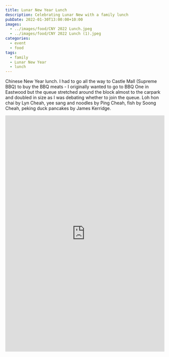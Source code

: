 ```yaml
---
title: Lunar New Year Lunch
description: Celebrating Lunar New with a family lunch
pubDate: 2022-01-30T13:00:00+10:00
images:
  - ../images/food/CNY 2022 Lunch.jpeg
  - ../images/food/CNY 2022 Lunch (1).jpeg
categories:
  - event
  - food
tags:
  - family
  - Lunar New Year
  - lunch
---
```


Chinese New Year lunch. I had to go all the way to Castle Mall (Supreme BBQ) to buy the BBQ meats - I originally wanted to go to BBQ One in Eastwood but the queue stretched around the block almost to the carpark and doubled in size as I was debating whether to join the queue. Loh hon chai by Lyn Cheah, yee sang and noodles by Ping Cheah, fish by Soong Cheah, peking duck pancakes by James Kerridge.

<iframe src="https://www.facebook.com/plugins/post.php?href=https%3A%2F%2Fwww.facebook.com%2Fchris1.tham%2Fposts%2Fpfbid02aUF97zqbPmnUqiuEyS7cZ9FGrtbehabp6B7aSr1T1GPDj81wrXu4jsG2MNR7xdudl&show_text=true&width=500" width="500" height="742" style="border:none;overflow:hidden" scrolling="no" frameborder="0" allowfullscreen="true" allow="autoplay; clipboard-write; encrypted-media; picture-in-picture; web-share"></iframe>
